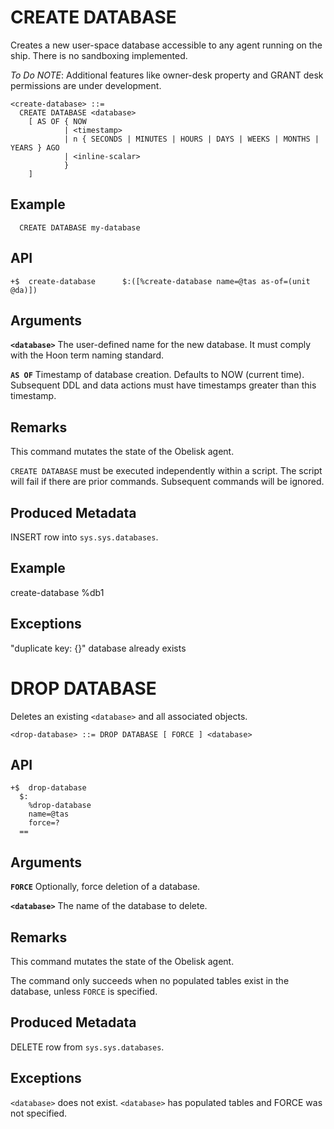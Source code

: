 # CREATE DATABASE

Creates a new user-space database accessible to any agent running on the ship. There is no sandboxing implemented.

_To Do NOTE_: Additional features like owner-desk property and GRANT desk permissions are under development.
```
<create-database> ::=
  CREATE DATABASE <database>
    [ AS OF { NOW
            | <timestamp>
            | n { SECONDS | MINUTES | HOURS | DAYS | WEEKS | MONTHS | YEARS } AGO
            | <inline-scalar>
            }
    ]
```

## Example
```
  CREATE DATABASE my-database
```

## API
```
+$  create-database      $:([%create-database name=@tas as-of=(unit @da)])
```

## Arguments

**`<database>`**
The user-defined name for the new database. It must comply with the Hoon term naming standard.

**`AS OF`**
Timestamp of database creation. Defaults to NOW (current time). Subsequent DDL and data actions must have timestamps greater than this timestamp. 

## Remarks

This command mutates the state of the Obelisk agent.

`CREATE DATABASE` must be executed independently within a script. The script will fail if there are prior commands. Subsequent commands will be ignored.

## Produced Metadata

INSERT row into `sys.sys.databases`.

## Example

create-database %db1

## Exceptions

"duplicate key: {<key>}" database already exists

# DROP DATABASE
Deletes an existing `<database>` and all associated objects.
```
<drop-database> ::= DROP DATABASE [ FORCE ] <database>
```

## API
```
+$  drop-database        
  $: 
    %drop-database
    name=@tas
    force=?
  ==
```

## Arguments

**`FORCE`**
Optionally, force deletion of a database.

**`<database>`**
The name of the database to delete.

## Remarks
This command mutates the state of the Obelisk agent.

The command only succeeds when no populated tables exist in the database, unless `FORCE` is specified.

## Produced Metadata
DELETE row from `sys.sys.databases`.

## Exceptions
`<database>` does not exist.
`<database>` has populated tables and FORCE was not specified.